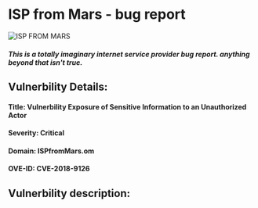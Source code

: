 # ISP from Mars - bug report
![ISP FROM MARS](https://media1.tenor.com/images/bbb7aeebfd93a357822cd6f0b0f4327f/tenor.gif?itemid=10668963)
##### This is a totally imaginary internet service provider bug report. anything beyond that isn't true.


## Vulnerbility Details:
#### **Title:** Vulnerbility Exposure of Sensitive Information to an Unauthorized Actor
#### **Severity:** Critical
#### **Domain:** ISPfromMars.om
#### **OVE-ID:** CVE-2018-9126

## Vulnerbility description: 
